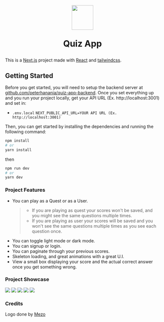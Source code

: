 <h1 align="center">
<img src="https://i.imgur.com/SFBMV7J.png" style="width:70px;height:80px" />

**Quiz App**

</h1>

This is a [Next.js](https://nextjs.org/) project made with [React](https://reactjs.org/) and [tailwindcss](https://tailwindcss.com/).

## Getting Started

Before you get started, you will need to setup the backend server at [github.com/peterhanania/quiz-app-backend](https://github.com/peterhanania/quiz-app-backend). Once you set everything up and you run your project locally, get your API URL (Ex. http://localhost:3001) and set in:

- `.env.local` `NEXT_PUBLIC_API_URL=YOUR API URL (Ex. http://localhost:3001)`

Then, you can get started by installing the dependencies and running the following command:

```bash
npm install
# or
yarn install
```

then

```bash
npm run dev
# or
yarn dev
```

### Project Features

- You can play as a Quest or as a User.
  > - If you are playing as quest your scores won't be saved, and you might see the same questions multiple times.
  > - If you are playing as user your scores will be saved and you won't see the same questions multiple times as you see each question once.
- You can toggle light mode or dark mode.
- You can signup or login.
- You can paginate through your previous scores.
- Skeleton loading, and great animations with a great U.I.
- View a small box displaying your score and the actual correct answer once you get something wrong.
  
### Project Showcase

<img src="https://i.imgur.com/yOzG33a.gif" />
<img src="https://i.imgur.com/FMxkdBt.png" />
<img src="https://i.imgur.com/nx4pwQV.png" />
<img src="https://i.imgur.com/ITM8AHf.png" />
<img src="https://i.imgur.com/QUF6MwB.png" />


### Credits

Logo done by [Mezo](github.com/mezotv)
